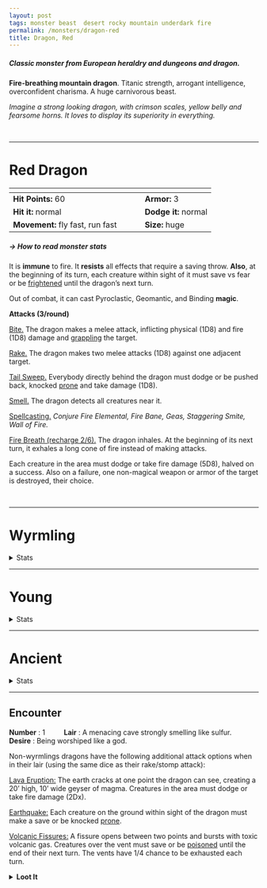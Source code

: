 ```yaml
---
layout: post
tags: monster beast  desert rocky mountain underdark fire
permalink: /monsters/dragon-red
title: Dragon, Red
---
```


##### Classic monster from European heraldry and dungeons and dragon.

**Fire-breathing mountain dragon**. Titanic strength, arrogant intelligence, overconfident charisma. A huge carnivorous beast.

_Imagine a strong looking dragon, with crimson scales, yellow belly and fearsome horns. It loves to display its superiority in everything._

<br>

---

# Red Dragon

|  <span style="display: inline-block; width:250px"></span>  |  |
| -------- | --------|
| **Hit Points:** 60 | **Armor:** 3 |
| **Hit it:** normal | **Dodge it:** normal |
| **Movement:** fly fast, run fast  |  **Size:** huge | 

##### <span class="tooltip" data-tooltip="Armor = damage reduction · · · Easy/Normal/Hard = roll above 10/15/20 to beat">→ How to read monster stats</span>

It is **immune** to fire. It **resists** all effects that require a saving throw. **Also**, at the beginning of its turn, each creature within sight of it must save vs fear or be [frightened](/2020/11/09/base-rules/) until the dragon’s next turn.

Out of combat, it can cast Pyroclastic, Geomantic, and Binding **magic**.

**Attacks (3/round)**

<ins>Bite.</ins> The dragon makes a melee attack, inflicting physical (1D8) and fire (1D8) damage and [grappling](/2020/11/09/base-rules/) the target.

<ins>Rake.</ins> The dragon makes two melee attacks (1D8) against one adjacent target.

<ins>Tail Sweep.</ins> Everybody directly behind the dragon must dodge or be pushed back, knocked [prone](/2020/11/09/base-rules/) and take damage (1D8).

<ins>Smell.</ins> The dragon detects all creatures near it.

<ins>Spellcasting.</ins> *Conjure Fire Elemental, Fire Bane, Geas, Staggering Smite, Wall of Fire.*

<ins>Fire Breath (recharge 2/6).</ins> The dragon inhales. At the beginning of its next turn, it exhales a long cone of fire instead of making attacks.

Each creature in the area must dodge or take fire damage (5D8), halved on a success. Also on a failure, one non-magical weapon or armor of the target is destroyed, their choice.

<br>

---

# Wyrmling
<details markdown="1">
<summary>Stats</summary>

|  <span style="display: inline-block; width:250px"></span>  |  |
| -------- | --------|
| **Hit Points:** 18 | **Armor:** 2 |
| **Hit it:** normal | **Dodge it:** normal |
| **Movement:** fly fast, run normal  |  **Size:** medium | 

##### <span class="tooltip" data-tooltip="Armor = damage reduction · · · Easy/Normal/Hard = roll above 10/15/20 to beat">→ How to read monster stats</span>

It is **immune** to fire.
It **resists** all effects that require a saving throw.

**Attacks (1/round)**

<ins>Bite.</ins> The dragon makes a melee attack, inflicting physical (1D6) and fire (1D4) damage and [grappling](/2020/11/09/base-rules/) the target.

<ins>Rake.</ins> The dragon makes two melee attacks (1D6) against one adjacent target.

<ins>Smell.</ins> The dragon detects all creatures near it.

<ins>Fire Breath (recharge 2/6).</ins> The dragon inhales. At the beginning of its next turn, it exhales a short cone of fire instead of making attacks.

Each creature in the area must dodge or take fire damage (5D4), halved on a success. Also on a failure, one non-magical weapon or armor of the target is destroyed, their choice.
</details>

---

# Young
<details markdown="1">
<summary>Stats</summary>

|  <span style="display: inline-block; width:250px"></span>  |  |
| -------- | --------|
| **Hit Points:** 39 | **Armor:** 3 |
| **Hit it:** normal | **Dodge it:** normal |
| **Movement:** fly fast, run normal  |  **Size:** large | 

##### <span class="tooltip" data-tooltip="Armor = damage reduction · · · Easy/Normal/Hard = roll above 10/15/20 to beat">→ How to read monster stats</span>

It is **immune** to fire.
It **resists** all effects that require a saving throw.

Out of combat, it can cast Pyroclastic, Geomantic, and Binding **magic**.

**Attacks (2/round)**

<ins>Bite.</ins> The dragon makes a melee attack, inflicting physical (1D6) and fire (1D6) damage and [grappling](/2020/11/09/base-rules/) the target.

<ins>Rake.</ins> The dragon makes two melee attacks (1D6) against one adjacent target.

<ins>Tail Sweep.</ins> Everybody directly behind the dragon must dodge or be pushed back, knocked [prone](/2020/11/09/base-rules/) and take damage (1D6).

<ins>Smell.</ins> The dragon detects all creatures near it.

<ins>Spellcasting.</ins> *Conjure Fire Elemental, Fire Bane, Staggering Smite, Wall of Fire.*

<ins>Fire Breath (recharge 2/6).</ins> The dragon inhales. At the beginning of its next turn, it exhales a cone of fire instead of making attacks.

Each creature in the area must dodge or take fire damage (5D6), halved on a success. Also on a failure, one non-magical weapon or armor of the target is destroyed, their choice.
</details>

 ---

# Ancient
<details markdown="1">
<summary>Stats</summary>

  |  <span style="display: inline-block; width:250px"></span>  |  |
| -------- | --------|
| **Hit Points:** 90 | **Armor:** 3 |
| **Hit it:** normal | **Dodge it:** normal |
| **Movement:** fly fast, run normal  |  **Size:** huge | 

##### <span class="tooltip" data-tooltip="Armor = damage reduction · · · Easy/Normal/Hard = roll above 10/15/20 to beat">→ How to read monster stats</span>

It is **immune** to fire.
It **resists** all effects that require a saving throw.
**Also**, at the beginning of its turn, each creature within sight of it must save vs fear or be [frightened](/2020/11/09/base-rules/) until the dragon’s next turn.
Out of combat, it can cast Pyroclastic, Geomantic, and Binding **magic**.

The dragon’s wings leave a trail of scalding volcanic ash as it moves. **When the dragon moves**, three creatures on or under its path must dodge or take fire damage (2D10).

**Attacks (3/round)**

<ins>Bite.</ins> The dragon makes a melee attack, inflicting physical (1D10) and fire (1D10) damage and [grappling](/2020/11/09/base-rules/) the target.

<ins>Stomp.</ins> The dragon stomps two targets adjacent to each other. They take damage (1D10) if they fail to dodge. This attack does double damage to objects.

<ins>Tail Sweep.</ins> Everybody directly behind the dragon must dodge or be pushed back, knocked [prone](/2020/11/09/base-rules/) and take damage (1D10).

<ins>Swallow.</ins> The dragon throws one grappled target into the air and swallows it if it fails to dodge it. The swallowed creature is [blinded](/2020/11/09/base-rules/), can't breathe and takes fire damage (1D10) at the beginning of each of its turns.

<ins>Smell.</ins> The dragon detects all creatures near it.

<ins>Spellcasting.</ins> *Conjure Fire Elemental, Fire Bane, Forbiddance, Geas, Staggering Smite, Wall of Fire.*

<ins>Fire Breath (recharge 2/6).</ins> The dragon inhales. At the beginning of its next turn, it exhales a huge cone of fire instead of making attacks.

Each creature in the area must dodge or take fire damage (5D10), halved on a success. Also on a failure, one non-magical weapon or armor of the target is destroyed, their choice.
</details>

---

## Encounter

**Number** : 1 <span style="display: inline-block; width:30px"></span>
**Lair** : A menacing cave strongly smelling like sulfur. <span style="display: inline-block; width:30px"></span> <br>
**Desire** : Being worshiped like a god.

Non-wyrmlings dragons have the following additional attack options when in their lair (using the same dice as their rake/stomp attack):

<ins>Lava Eruption:</ins> The earth cracks at one point the dragon can see, creating a 20’ high, 10’ wide geyser of magma. Creatures in the area must dodge or take fire damage (2Dx).

<ins>Earthquake:</ins> Each creature on the ground within sight of the dragon must make a save or be knocked [prone](/2020/11/09/base-rules/).

<ins>Volcanic Fissures:</ins> A fissure opens between two points and bursts with toxic volcanic gas. Creatures over the vent must save or be [poisoned](/2020/11/09/base-rules/) until the end of their next turn. The vents have 1/4 chance to be exhausted each turn.

<details markdown="1">
<summary style="font-weight: bold;">Loot It</summary>
Dragon scales make amazing armor, and their flames forge the best weapons. Most iconically, dragons have huge hoards. Roll 10 times :

1. Enough gold coins to fill a <a href='/2024/06/26/currency/'>bag</a>.
1. Enough silver coins to fill a <a href='/2024/06/26/currency/'>bag</a>.
1. Enough gems to fill a <a href='/2024/06/26/currency/'>bag</a>.
1. The crown of a kingdom.
2. A <a href='/class/wizard#study'>spellbook</a>.
3. A magical weapon.

If you have access to an artisan and a workshop, you can spend loot between two adventures to create something with parts of the beast. The object you craft can be anything mostly made of the provided materials. It will have the value of what you [invest in it](/2024/06/26/currency/#values). Discuss what you want with the referee.
</details>

